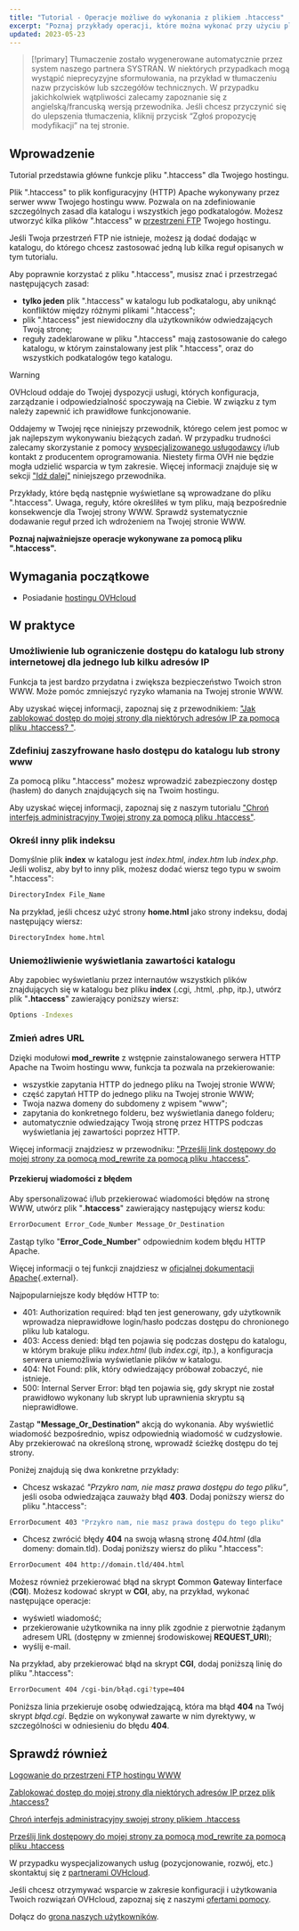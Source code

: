 ```yaml
---
title: "Tutorial - Operacje możliwe do wykonania z plikiem .htaccess"
excerpt: "Poznaj przykłady operacji, które można wykonać przy użyciu pliku .htaccess"
updated: 2023-05-23
---
```


> [!primary]
> Tłumaczenie zostało wygenerowane automatycznie przez system naszego partnera SYSTRAN. W niektórych przypadkach mogą wystąpić nieprecyzyjne sformułowania, na przykład w tłumaczeniu nazw przycisków lub szczegółów technicznych. W przypadku jakichkolwiek wątpliwości zalecamy zapoznanie się z angielską/francuską wersją przewodnika. Jeśli chcesz przyczynić się do ulepszenia tłumaczenia, kliknij przycisk “Zgłoś propozycję modyfikacji” na tej stronie.
>

## Wprowadzenie

Tutorial przedstawia główne funkcje pliku ".htaccess" dla Twojego hostingu.

Plik ".htaccess" to plik konfiguracyjny (HTTP) Apache wykonywany przez serwer www Twojego hostingu www. Pozwala on na zdefiniowanie szczególnych zasad dla katalogu i wszystkich jego podkatalogów. Możesz utworzyć kilka plików ".htaccess" w [przestrzeni FTP](/pages/web_cloud/web_hosting/ftp_connection) Twojego hostingu. 

Jeśli Twoja przestrzeń FTP nie istnieje, możesz ją dodać dodając w katalogu, do którego chcesz zastosować jedną lub kilka reguł opisanych w tym tutorialu.

Aby poprawnie korzystać z pliku ".htaccess", musisz znać i przestrzegać następujących zasad: 

- **tylko jeden** plik ".htaccess" w katalogu lub podkatalogu, aby uniknąć konfliktów między różnymi plikami ".htaccess";
- plik ".htaccess" jest niewidoczny dla użytkowników odwiedzających Twoją stronę;
- reguły zadeklarowane w pliku ".htaccess" mają zastosowanie do całego katalogu, w którym zainstalowany jest plik ".htaccess", oraz do wszystkich podkatalogów tego katalogu.

> [!warning]
>
> OVHcloud oddaje do Twojej dyspozycji usługi, których konfiguracja, zarządzanie i odpowiedzialność spoczywają na Ciebie. W związku z tym należy zapewnić ich prawidłowe funkcjonowanie.
> 
> Oddajemy w Twojej ręce niniejszy przewodnik, którego celem jest pomoc w jak najlepszym wykonywaniu bieżących zadań. W przypadku trudności zalecamy skorzystanie z pomocy [wyspecjalizowanego usługodawcy](/links/partner) i/lub kontakt z producentem oprogramowania. Niestety firma OVH nie będzie mogła udzielić wsparcia w tym zakresie. Więcej informacji znajduje się w sekcji ["Idź dalej"](#go-further) niniejszego przewodnika.
>
> Przykłady, które będą następnie wyświetlane są wprowadzane do pliku ".htaccess". Uwaga, reguły, które określiłeś w tym pliku, mają bezpośrednie konsekwencje dla Twojej strony WWW. Sprawdź systematycznie dodawanie reguł przed ich wdrożeniem na Twojej stronie WWW. 
> 

**Poznaj najważniejsze operacje wykonywane za pomocą pliku ".htaccess".**

## Wymagania początkowe

- Posiadanie [hostingu OVHcloud](/links/web/hosting)

## W praktyce

### Umożliwienie lub ograniczenie dostępu do katalogu lub strony internetowej dla jednego lub kilku adresów IP

Funkcja ta jest bardzo przydatna i zwiększa bezpieczeństwo Twoich stron WWW. Może pomóc zmniejszyć ryzyko włamania na Twojej stronie WWW.

Aby uzyskać więcej informacji, zapoznaj się z przewodnikiem: ["Jak zablokować dostęp do mojej strony dla niektórych adresów IP za pomocą pliku .htaccess? "](/pages/web_cloud/web_hosting/htaccess_how_to_block_a_specific_ip_address_from_accessing_your_website).

### Zdefiniuj zaszyfrowane hasło dostępu do katalogu lub strony www

Za pomocą pliku ".htaccess" możesz wprowadzić zabezpieczony dostęp (hasłem) do danych znajdujących się na Twoim hostingu.

Aby uzyskać więcej informacji, zapoznaj się z naszym tutorialu ["Chroń interfejs administracyjny Twojej strony za pomocą pliku .htaccess"](/pages/web_cloud/web_hosting/htaccess_protect_directory_by_password).

### Określ inny plik indeksu

Domyślnie plik **index** w katalogu jest *index.html*, *index.htm* lub *index.php*. Jeśli wolisz, aby był to inny plik, możesz dodać wiersz tego typu w swoim ".htaccess":

```bash
DirectoryIndex File_Name
```

Na przykład, jeśli chcesz użyć strony **home.html** jako strony indeksu, dodaj następujący wiersz:

```bash
DirectoryIndex home.html
```

### Uniemożliwienie wyświetlania zawartości katalogu

Aby zapobiec wyświetlaniu przez internautów wszystkich plików znajdujących się w katalogu bez pliku **index** (.cgi, .html, .php, itp.), utwórz plik "**.htaccess**" zawierający poniższy wiersz:

```bash
Options -Indexes
```

### Zmień adres URL

Dzięki modułowi **mod_rewrite** z wstępnie zainstalowanego serwera HTTP Apache na Twoim hostingu www, funkcja ta pozwala na przekierowanie:

- wszystkie zapytania HTTP do jednego pliku na Twojej stronie WWW;
- część zapytań HTTP do jednego pliku na Twojej stronie WWW;
- Twoja nazwa domeny do subdomeny z wpisem "www";
- zapytania do konkretnego folderu, bez wyświetlania danego folderu;
- automatycznie odwiedzający Twoją stronę przez HTTPS podczas wyświetlania jej zawartości poprzez HTTP.

Więcej informacji znajdziesz w przewodniku: ["Prześlij link dostępowy do mojej strony za pomocą mod_rewrite za pomocą pliku .htaccess"](/pages/web_cloud/web_hosting/htaccess_url_rewriting_using_mod_rewrite).

#### Przekieruj wiadomości z błędem

Aby spersonalizować i/lub przekierować wiadomości błędów na stronę WWW, utwórz plik "**.htaccess**" zawierający następujący wiersz kodu:

```bash
ErrorDocument Error_Code_Number Message_Or_Destination
```

Zastąp tylko "**Error_Code_Number**" odpowiednim kodem błędu HTTP Apache. 

Więcej informacji o tej funkcji znajdziesz w [oficjalnej dokumentacji Apache](https://httpd.apache.org/docs/trunk/en/custom-error.html){.external}.

Najpopularniejsze kody błędów HTTP to:

- 401: Authorization required: błąd ten jest generowany, gdy użytkownik wprowadza nieprawidłowe login/hasło podczas dostępu do chronionego pliku lub katalogu.
- 403: Access denied: błąd ten pojawia się podczas dostępu do katalogu, w którym brakuje pliku *index.html* (lub *index.cgi*, itp.), a konfiguracja serwera uniemożliwia wyświetlanie plików w katalogu.
- 404: Not Found: plik, który odwiedzający próbował zobaczyć, nie istnieje.
- 500: Internal Server Error: błąd ten pojawia się, gdy skrypt nie został prawidłowo wykonany lub skrypt lub uprawnienia skryptu są nieprawidłowe.

Zastąp **"Message_Or_Destination"** akcją do wykonania. Aby wyświetlić wiadomość bezpośrednio, wpisz odpowiednią wiadomość w cudzysłowie. Aby przekierować na określoną stronę, wprowadź ścieżkę dostępu do tej strony. 

Poniżej znajdują się dwa konkretne przykłady:

- Chcesz wskazać *"Przykro nam, nie masz prawa dostępu do tego pliku"*, jeśli osoba odwiedzająca zauważy błąd **403**. Dodaj poniższy wiersz do pliku ".htaccess":

```bash
ErrorDocument 403 "Przykro nam, nie masz prawa dostępu do tego pliku"
```

- Chcesz zwrócić błędy **404** na swoją własną stronę *404.html* (dla domeny: domain.tld). Dodaj poniższy wiersz do pliku ".htaccess":

```bash
ErrorDocument 404 http://domain.tld/404.html
```

Możesz również przekierować błąd na skrypt **C**ommon **G**ateway **I**interface (**CGI**). Możesz kodować skrypt w **CGI**, aby, na przykład, wykonać następujące operacje:
 
- wyświetl wiadomość;
- przekierowanie użytkownika na inny plik zgodnie z pierwotnie żądanym adresem URL (dostępny w zmiennej środowiskowej **REQUEST_URI**);
- wyślij e-mail.

Na przykład, aby przekierować błąd na skrypt **CGI**, dodaj poniższą linię do pliku ".htaccess":

```bash
ErrorDocument 404 /cgi-bin/błąd.cgi?type=404
```

Poniższa linia przekieruje osobę odwiedzającą, która ma błąd **404** na Twój skrypt *błąd.cgi*. Będzie on wykonywał zawarte w nim dyrektywy, w szczególności w odniesieniu do błędu **404**.

## Sprawdź również <a name="go-further"></a>

[Logowanie do przestrzeni FTP hostingu WWW](/pages/web_cloud/web_hosting/ftp_connection)

[Zablokować dostęp do mojej strony dla niektórych adresów IP przez plik .htaccess?](/pages/web_cloud/web_hosting/htaccess_how_to_block_a_specific_ip_address_from_accessing_your_website)

[Chroń interfejs administracyjny swojej strony plikiem .htaccess](/pages/web_cloud/web_hosting/htaccess_protect_directory_by_password)

[Prześlij link dostępowy do mojej strony za pomocą mod_rewrite za pomocą pliku .htaccess](/pages/web_cloud/web_hosting/htaccess_url_rewriting_using_mod_rewrite)

W przypadku wyspecjalizowanych usług (pozycjonowanie, rozwój, etc.) skontaktuj się z [partnerami OVHcloud](/links/partner).

Jeśli chcesz otrzymywać wsparcie w zakresie konfiguracji i użytkowania Twoich rozwiązań OVHcloud, zapoznaj się z naszymi [ofertami pomocy](/links/support).

Dołącz do [grona naszych użytkowników](/links/community).